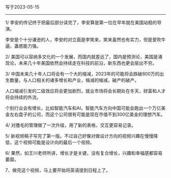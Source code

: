 写于2023-05-15

-----

1/  李安的传记终于把最后部分读完了，李安算是第一位在早年就在美国站稳的导演。

李安是个十分谦逊的人，李安的对立面是李笑来，笑来虽然也有实力，但是爱吹牛逼，蛊惑能力强。

2/ 美国可以容纳多文化的一个发展，而国内就差远了，国内是预测论，美国是涌现论，未来几十年美国依然会持续走在科技的前沿，新东西也更会层出不穷。

3/ 中国未来几十年人口将会有一个大的缩减，2023年的可能将会跌破800万的出生数量，与人口相关的诸多增长和产业，缩减的缩减，破产的破产。

人口缩减引发的二级效应将会更加剧烈，就业市场将会长期处在冬天，财富和人才将会持续的外流。

个别行业会有增长，比如智能汽车和AI，智能汽车方向中国可能会跑出一个万亿美金左右盘子的公司，而这个公司很有可能是现在市值不到300亿美金的理想汽车。

4/ 对撸毛的管理做了一次升级，用了新的表格，交互更容易记录。

5/ 新视频稿子写完了第一版。不过自己好像对做设计方向的视频兴趣在慢慢降低，这个视频可能是设计向的最后一个视频。

6/ 果然，如王川老师所讲，增长才是关键，没有复合增长，兴趣和幸福感都容易萎靡。

7、做完这个视频，马上要开始将英语提到日程上了。
